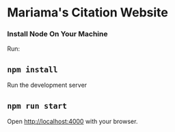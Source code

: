 # Mariama's Citation Website

### Install Node On Your Machine

Run:
## `npm install`

Run the development server
## `npm run start`

Open [http://localhost:4000](http://localhost:4000) with your browser.
